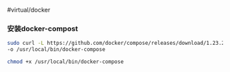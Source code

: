 #virtual/docker

### 安装docker-compost

```bash
sudo curl -L https://github.com/docker/compose/releases/download/1.23.2/docker-compose-Linux-x86_64 \
-o /usr/local/bin/docker-compose

chmod +x /usr/local/bin/docker-compose

```
